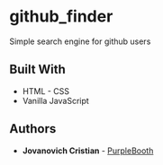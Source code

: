 # github_finder
Simple search engine for github users

## Built With

* HTML - CSS
* Vanilla JavaScript

## Authors

* **Jovanovich Cristian** -  [PurpleBooth](https://github.com/cristianjova)
